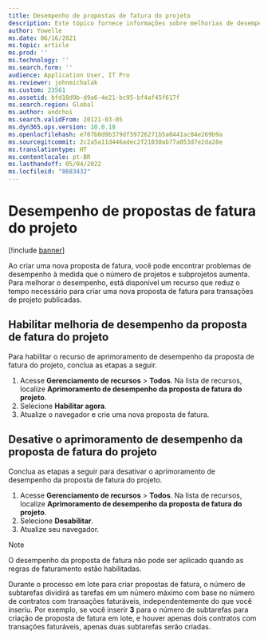 ```yaml
---
title: Desempenho de propostas de fatura do projeto
description: Este tópico fornece informações sobre melhorias de desempenho para propostas de fatura do projeto.
author: Yowelle
ms.date: 06/16/2021
ms.topic: article
ms.prod: ''
ms.technology: ''
ms.search.form: ''
audience: Application User, IT Pro
ms.reviewer: johnmichalak
ms.custom: 23561
ms.assetid: bfd18d9b-d9a6-4e21-bc95-bf4af45f617f
ms.search.region: Global
ms.author: andchoi
ms.search.validFrom: 20121-03-05
ms.dyn365.ops.version: 10.0.18
ms.openlocfilehash: e707b0d9b379df59726271b5a0441ac04e269b9a
ms.sourcegitcommit: 2c2a5a11d446adec2f21030ab77a053d7e2da28e
ms.translationtype: HT
ms.contentlocale: pt-BR
ms.lasthandoff: 05/04/2022
ms.locfileid: "8683432"
---
```

# <a name="project-invoice-proposal-performance"></a>Desempenho de propostas de fatura do projeto

[!include [banner](../includes/banner.md)]

Ao criar uma nova proposta de fatura, você pode encontrar problemas de desempenho à medida que o número de projetos e subprojetos aumenta. Para melhorar o desempenho, está disponível um recurso que reduz o tempo necessário para criar uma nova proposta de fatura para transações de projeto publicadas.

## <a name="enable-project-invoice-proposal-performance-enhancement"></a>Habilitar melhoria de desempenho da proposta de fatura do projeto
Para habilitar o recurso de aprimoramento de desempenho da proposta de fatura do projeto, conclua as etapas a seguir.

1.  Acesse **Gerenciamento de recursos** > **Todos**. Na lista de recursos, localize **Aprimoramento de desempenho da proposta de fatura do projeto**.
2.  Selecione **Habilitar agora**.
3.  Atualize o navegador e crie uma nova proposta de fatura.

## <a name="turn-off-project-invoice-proposal-performance-enhancement"></a>Desative o aprimoramento de desempenho da proposta de fatura do projeto
Conclua as etapas a seguir para desativar o aprimoramento de desempenho da proposta de fatura do projeto.

1.  Acesse **Gerenciamento de recursos** > **Todos**. Na lista de recursos, localize **Aprimoramento de desempenho da proposta de fatura do projeto**.
2.  Selecione **Desabilitar**.
3.  Atualize seu navegador.

> [!NOTE]
> O desempenho da proposta de fatura não pode ser aplicado quando as regras de faturamento estão habilitadas.
> 
> Durante o processo em lote para criar propostas de fatura, o número de subtarefas dividirá as tarefas em um número máximo com base no número de contratos com transações faturáveis, independentemente do que você inseriu. Por exemplo, se você inserir **3** para o número de subtarefas para criação de proposta de fatura em lote, e houver apenas dois contratos com transações faturáveis, apenas duas subtarefas serão criadas.
